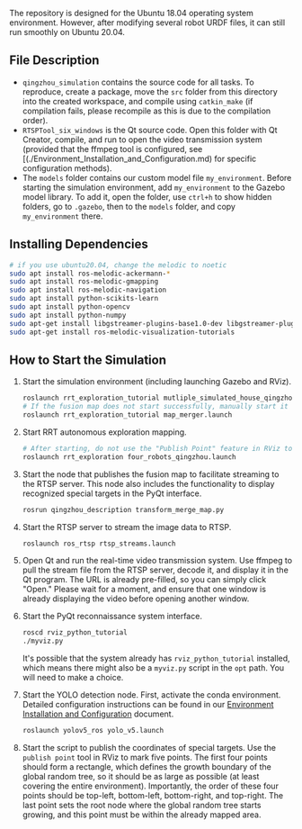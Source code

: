 The repository is designed for the Ubuntu 18.04 operating system environment. However, after modifying several robot URDF files, it can still run smoothly on Ubuntu 20.04.

## File Description
- `qingzhou_simulation` contains the source code for all tasks. To reproduce, create a package, move the `src` folder from this directory into the created workspace, and compile using `catkin_make` (if compilation fails, please recompile as this is due to the compilation order).
- `RTSPTool_six_windows` is the Qt source code. Open this folder with Qt Creator, compile, and run to open the video transmission system (provided that the ffmpeg tool is configured, see [(./Environment_Installation_and_Configuration.md) for specific configuration methods).
- The `models` folder contains our custom model file `my_environment`. Before starting the simulation environment, add `my_environment` to the Gazebo model library.
  To add it, open the folder, use `ctrl+h` to show hidden folders, go to `.gazebo`, then to the `models` folder, and copy `my_environment` there.
  
## Installing Dependencies
```bash
# if you use ubuntu20.04, change the melodic to noetic
sudo apt install ros-melodic-ackermann-*
sudo apt install ros-melodic-gmapping
sudo apt install ros-melodic-navigation
sudo apt install python-scikits-learn
sudo apt install python-opencv
sudo apt install python-numpy
sudo apt-get install libgstreamer-plugins-base1.0-dev libgstreamer-plugins-good1.0-dev libgstreamer-plugins-bad1.0-dev libgstrtspserver-1.0-dev gstreamer1.0-plugins-ugly gstreamer1.0-plugins-bad
sudo apt-get install ros-melodic-visualization-tutorials
```


## How to Start the Simulation
1. Start the simulation environment (including launching Gazebo and RViz).
    ```bash
    roslaunch rrt_exploration_tutorial mutliple_simulated_house_qingzhou.launch
    # If the fusion map does not start successfully, manually start it using the command below.
    roslaunch rrt_exploration_tutorial map_merger.launch
    ```
    
2. Start RRT autonomous exploration mapping.
    ```bash
    # After starting, do not use the "Publish Point" feature in RViz to publish a clicked point.
    roslaunch rrt_exploration four_robots_qingzhou.launch
    ```
    
3. Start the node that publishes the fusion map to facilitate streaming to the RTSP server. This node also includes the functionality to display recognized special targets in the PyQt interface.
    ```bash
    rosrun qingzhou_description transform_merge_map.py
    ```
    
4. Start the RTSP server to stream the image data to RTSP.
    ```bash
    roslaunch ros_rtsp rtsp_streams.launch
    ```
    
5. Open Qt and run the real-time video transmission system. Use ffmpeg to pull the stream file from the RTSP server, decode it, and display it in the Qt program. The URL is already pre-filled, so you can simply click "Open." Please wait for a moment, and ensure that one window is already displaying the video before opening another window.
   
6. Start the PyQt reconnaissance system interface.
    ```bash
    roscd rviz_python_tutorial
    ./myviz.py
    ```
    It's possible that the system already has `rviz_python_tutorial` installed, which means there might also be a `myviz.py` script in the `opt` path. You will need to make a choice.
    
7. Start the YOLO detection node.
    First, activate the conda environment. Detailed configuration instructions can be found in our [Environment Installation and Configuration](./Environment_Installation_and_Configuration.md) document.
    
    ```bash
    roslaunch yolov5_ros yolo_v5.launch
    ```
    
8. Start the script to publish the coordinates of special targets.
    Use the `publish point` tool in RViz to mark five points. The first four points should form a rectangle, which defines the growth boundary of the global random tree, so it should be as large as possible (at least covering the entire environment). Importantly, the order of these four points should be top-left, bottom-left, bottom-right, and top-right. The last point sets the root node where the global random tree starts growing, and this point must be within the already mapped area.